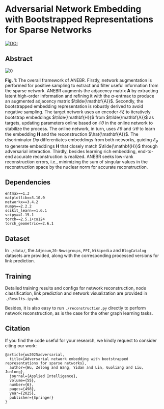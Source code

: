 # Adversarial Network Embedding with Bootstrapped Representations for Sparse Networks
[![DOI](https://img.shields.io/static/v1?label=DOI&message=10.1007/s10489-025-06343-2&color=green&logo=doi)](https://doi.org/10.1007/s10489-025-06343-2)

## Abstract

![0](https://github.com/user-attachments/assets/c6a51c8f-6724-4406-bbf6-d4561f6d6ec1)

**Fig. 1**: The overall framework of ANEBR. Firstly, network augmentation is performed for positive sampling to extract and filter useful information from the sparse network. ANEBR augments the adjacency matrix $\mathbf{A}$ by extracting latent high-order information and refining it with the $\alpha$-entmax to produce an augmented adjacency matrix $\tilde{\mathbf{A}}$. Secondly, the bootstrapped embedding representation is robustly derived to avoid negative sampling. The target network uses an encoder $\mathcal{E}\xi$ to iteratively bootstrap embeddings $\tilde{\mathbf{H}}$ from $\tilde{\mathbf{A}}$ as targets, updating parameters online based on $\mathcal{E}\theta$ in the online network to stabilize the process. The online network, in turn, uses $\mathcal{E}\theta$ and $\mathcal{D}\theta$ to learn the embedding $\mathbf{H}$ and the reconstruction $\hat{\mathbf{A}}$. The discriminator $\textit{D}\varphi$ differentiates embeddings from both networks, guiding $\mathcal{E}_\theta$ to generate embeddings $\mathbf{H}$ that closely match $\tilde{\mathbf{H}}$ through adversarial interaction. Thirdly, besides learning rich embedding, end-to-end accurate reconstruction is realized. ANEBR seeks low-rank reconstruction errors, i.e., minimizing the sum of singular values in the reconstruction space by the nuclear norm for accurate reconstruction.

## Dependencies

```
entmax==1.3
matplotlib==3.10.0
networkx==3.4.2
numpy==2.2.2
scikit_learn==1.6.1
scipy==1.15.1
torch==2.5.1+cu124
torch_geometric==2.6.1
```

## Dataset

In `./data/`, the `Adjnoun`,`20-Newsgroups`, `PPI`, `Wikipedia` and `BlogCatalog` datasets are provided, along with the corresponding processed versions for link prediction.

## Training

Detailed training results and configs for network reconstruction, node classification, link prediction and network visualization are provided in `./Results.ipynb`.

Besides, it is also easy to run `./reconstruction.py` directly to perform network reconstruction, as is the case for the other graph learning tasks.

## Citation

If you find the code useful for your research, we kindly request to consider citing our work:

```
@article{wu2025adversarial,
  title={Adversarial network embedding with bootstrapped representations for sparse networks},
  author={Wu, Zelong and Wang, Yidan and Lin, Guoliang and Liu, Junlong},
  journal={Applied Intelligence},
  volume={55},
  number={6},
  pages={498},
  year={2025},
  publisher={Springer}
}
```



